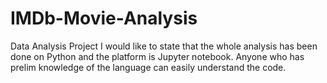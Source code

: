 # IMDb-Movie-Analysis
Data Analysis Project
I would like to state that the whole analysis has been done on 
Python and the platform is Jupyter notebook. Anyone who has 
prelim knowledge of the language can easily understand the code.
